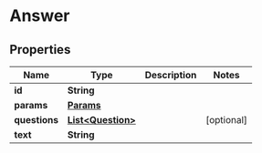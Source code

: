 
# Answer

## Properties
Name | Type | Description | Notes
------------ | ------------- | ------------- | -------------
**id** | **String** |  | 
**params** | [**Params**](Params.md) |  | 
**questions** | [**List&lt;Question&gt;**](Question.md) |  |  [optional]
**text** | **String** |  | 



